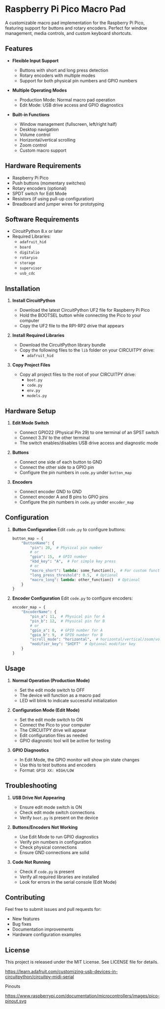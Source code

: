 # Raspberry Pi Pico Macro Pad

A customizable macro pad implementation for the Raspberry Pi Pico, featuring support for buttons and rotary encoders. Perfect for window management, media controls, and custom keyboard shortcuts.

## Features

- **Flexible Input Support**
  - Buttons with short and long press detection
  - Rotary encoders with multiple modes
  - Support for both physical pin numbers and GPIO numbers

- **Multiple Operating Modes**
  - Production Mode: Normal macro pad operation
  - Edit Mode: USB drive access and GPIO diagnostics

- **Built-in Functions**
  - Window management (fullscreen, left/right half)
  - Desktop navigation
  - Volume control
  - Horizontal/vertical scrolling
  - Zoom control
  - Custom macro support

## Hardware Requirements

- Raspberry Pi Pico
- Push buttons (momentary switches)
- Rotary encoders (optional)
- SPDT switch for Edit Mode
- Resistors (if using pull-up configuration)
- Breadboard and jumper wires for prototyping

## Software Requirements

- CircuitPython 8.x or later
- Required Libraries:
  - `adafruit_hid`
  - `board`
  - `digitalio`
  - `rotaryio`
  - `storage`
  - `supervisor`
  - `usb_cdc`

## Installation

1. **Install CircuitPython**
   - Download the latest CircuitPython UF2 file for Raspberry Pi Pico
   - Hold the BOOTSEL button while connecting the Pico to your computer
   - Copy the UF2 file to the RPI-RP2 drive that appears

2. **Install Required Libraries**
   - Download the CircuitPython library bundle
   - Copy the following files to the `lib` folder on your CIRCUITPY drive:
     - `adafruit_hid`

3. **Copy Project Files**
   - Copy all project files to the root of your CIRCUITPY drive:
     - `boot.py`
     - `code.py`
     - `env.py`
     - `models.py`

## Hardware Setup

1. **Edit Mode Switch**
   - Connect GPIO22 (Physical Pin 29) to one terminal of an SPST switch
   - Connect 3.3V to the other terminal
   - The switch enables/disables USB drive access and diagnostic mode

2. **Buttons**
   - Connect one side of each button to GND
   - Connect the other side to a GPIO pin
   - Configure the pin numbers in `code.py` under `button_map`

3. **Encoders**
   - Connect encoder GND to GND
   - Connect encoder A and B pins to GPIO pins
   - Configure the pin numbers in `code.py` under `encoder_map`

## Configuration

1. **Button Configuration**
   Edit `code.py` to configure buttons:
   ```python
   button_map = {
       "ButtonName": {
           "pin": 20,  # Physical pin number
           # or
           "gpio": 15,  # GPIO number
           "kbd_key": "A",  # For simple key press
           # or
           "macro_short": lambda: some_function(),  # For custom function
           "long_press_threshold": 0.5,  # Optional
           "macro_long": lambda: other_function()  # Optional
       }
   }
   ```

2. **Encoder Configuration**
   Edit `code.py` to configure encoders:
   ```python
   encoder_map = {
       "EncoderName": {
           "pin_a": 11,  # Physical pin for A
           "pin_b": 12,  # Physical pin for B
           # or
           "gpio_a": 8,  # GPIO number for A
           "gpio_b": 9,  # GPIO number for B
           "scroll_mode": "horizontal",  # horizontal/vertical/zoom/volume
           "modifier_key": "SHIFT"  # Optional modifier key
       }
   }
   ```

## Usage

1. **Normal Operation (Production Mode)**
   - Set the edit mode switch to OFF
   - The device will function as a macro pad
   - LED will blink to indicate successful initialization

2. **Configuration Mode (Edit Mode)**
   - Set the edit mode switch to ON
   - Connect the Pico to your computer
   - The CIRCUITPY drive will appear
   - Edit configuration files as needed
   - GPIO diagnostic tool will be active for testing

3. **GPIO Diagnostics**
   - In Edit Mode, the GPIO monitor will show pin state changes
   - Use this to test buttons and encoders
   - Format: `GPIO XX: HIGH/LOW`

## Troubleshooting

1. **USB Drive Not Appearing**
   - Ensure edit mode switch is ON
   - Check edit mode switch connections
   - Verify `boot.py` is present on the device

2. **Buttons/Encoders Not Working**
   - Use Edit Mode to run GPIO diagnostics
   - Verify pin numbers in configuration
   - Check physical connections
   - Ensure GND connections are solid

3. **Code Not Running**
   - Check if `code.py` is present
   - Verify all required libraries are installed
   - Look for errors in the serial console (Edit Mode)

## Contributing

Feel free to submit issues and pull requests for:
- New features
- Bug fixes
- Documentation improvements
- Hardware configuration examples

## License

This project is released under the MIT License. See LICENSE file for details.

https://learn.adafruit.com/customizing-usb-devices-in-circuitpython/circuitpy-midi-serial


Pinouts

https://www.raspberrypi.com/documentation/microcontrollers/images/pico-pinout.svg